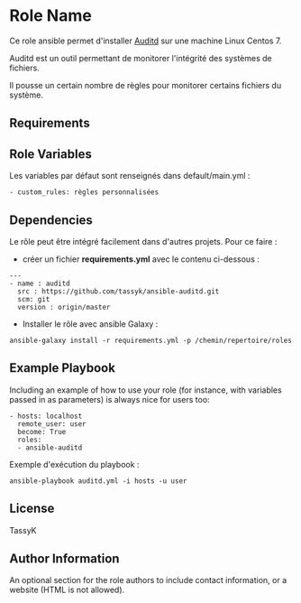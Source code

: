 Role Name
=========

Ce role ansible permet d'installer [Auditd](https://github.com/tassyk/security/blob/master/hardening_auditing_system.md) sur une machine Linux Centos 7.

Auditd est un outil permettant de monitorer l'intégrité des systèmes de fichiers.
 
Il pousse un certain nombre de règles pour monitorer certains fichiers du système.

Requirements
------------


Role Variables
--------------

Les variables par défaut sont renseignés dans default/main.yml :
```
- custom_rules: règles personnalisées
```
Dependencies
------------

Le rôle peut être intégré facilement dans d'autres projets. Pour ce faire :
- créer un fichier **requirements.yml** avec le contenu ci-dessous :
```
---
- name : auditd
  src : https://github.com/tassyk/ansible-auditd.git
  scm: git
  version : origin/master
```
- Installer le rôle avec ansible Galaxy :
```
ansible-galaxy install -r requirements.yml -p /chemin/repertoire/roles
```
Example Playbook
----------------

Including an example of how to use your role (for instance, with variables passed in as parameters) is always nice for users too:

    - hosts: localhost
      remote_user: user
      become: True
      roles:
      - ansible-auditd

Exemple d'exécution du playbook :
```
ansible-playbook auditd.yml -i hosts -u user
```

License
-------

TassyK

Author Information
------------------

An optional section for the role authors to include contact information, or a website (HTML is not allowed).
